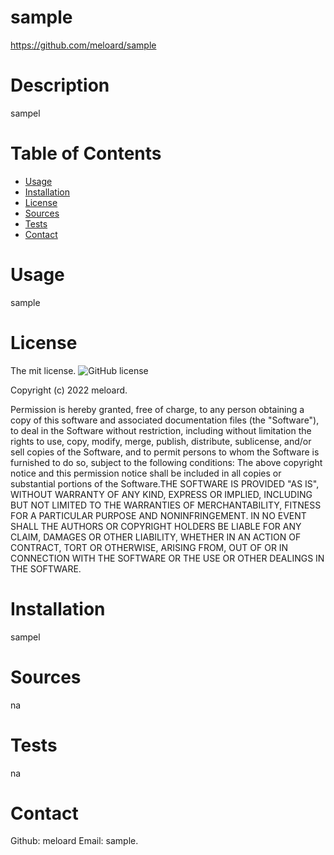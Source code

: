 # sample
  https://github.com/meloard/sample
  # Description
  sampel
  # Table of Contents 
  * [Usage](#usage)
  * [Installation](#installation)
   * [License](#license)
  * [Sources](#sources)
  * [Tests](#tests)
  * [Contact](#contact)
  # Usage
  sample
  # License
  The mit license. 
  ![GitHub license](https://img.shields.io/badge/license-MIT-blue.svg)
        
  Copyright (c) 2022 meloard.
        
  Permission is hereby granted, free of charge, to any person obtaining a copy of this software and associated
  documentation files (the "Software"), to deal in the Software without restriction, including without limitation
  the rights to use, copy, modify, merge, publish, distribute, sublicense, and/or sell copies of the Software, and
  to permit persons to whom the Software is furnished to do so, subject to the following conditions:
  The above copyright notice and this permission notice shall be included in all copies or substantial portions
  of the Software.THE SOFTWARE IS PROVIDED "AS IS", WITHOUT WARRANTY OF ANY KIND, EXPRESS OR IMPLIED, INCLUDING BUT NOT LIMITED TO 
  THE WARRANTIES OF MERCHANTABILITY, FITNESS FOR A PARTICULAR PURPOSE AND NONINFRINGEMENT. IN NO EVENT SHALL THE 
  AUTHORS OR COPYRIGHT HOLDERS BE LIABLE FOR ANY CLAIM, DAMAGES OR OTHER LIABILITY, WHETHER IN AN ACTION OF CONTRACT,
  TORT OR OTHERWISE, ARISING FROM, OUT OF OR IN CONNECTION WITH THE SOFTWARE OR THE USE OR OTHER DEALINGS IN THE SOFTWARE.
  # Installation
  sampel
  # Sources
  na
  # Tests
  na
  # Contact
  Github: meloard 
  Email: sample.
  